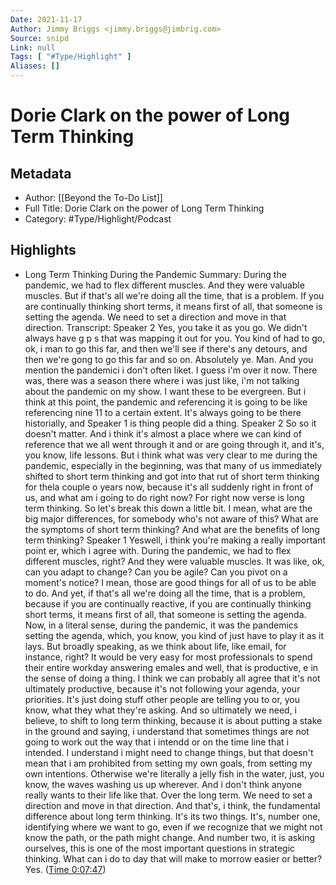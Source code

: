 ```yaml
---
Date: 2021-11-17
Author: Jimmy Briggs <jimmy.briggs@jimbrig.com>
Source: snipd
Link: null
Tags: [ "#Type/Highlight" ]
Aliases: []
---
```

# Dorie Clark on the power of Long Term Thinking

## Metadata
- Author: [[Beyond the To-Do List]]
- Full Title: Dorie Clark on the power of Long Term Thinking
- Category: #Type/Highlight/Podcast

## Highlights
- Long Term Thinking During the Pandemic
  Summary:
  During the pandemic, we had to flex different muscles. And they were valuable muscles. But if that's all we're doing all the time, that is a problem. If you are continually thinking short terms, it means first of all, that someone is setting the agenda. We need to set a direction and move in that direction.
  Transcript:
  Speaker 2
  Yes, you take it as you go. We didn't always have g p s that was mapping it out for you. You kind of had to go, ok, i man to go this far, and then we'll see if there's any detours, and then we're gong to go this far and so on. Absolutely ye. Man. And you mention the pandemici i don't often liket. I guess i'm over it now. There was, there was a season there where i was just like, i'm not talking about the pandemic on my show. I want these to be evergreen. But i think at this point, the pandemic and referencing it is going to be like referencing nine 11 to a certain extent. It's always going to be there historially, and
  Speaker 1
  is thing people did a thing.
  Speaker 2
  So so it doesn't matter. And i think it's almost a place where we can kind of reference that we all went through it and or are going through it, and it's, you know, life lessons. But i think what was very clear to me during the pandemic, especially in the beginning, was that many of us immediately shifted to short term thinking and got into that rut of short term thinking for thela couple o years now, because it's all suddenly right in front of us, and what am i going to do right now? For right now verse is long term thinking. So let's break this down a little bit. I mean, what are the big major differences, for somebody who's not aware of this? What are the symptoms of short term thinking? And what are the benefits of long term thinking?
  Speaker 1
  Yeswell, i think you're making a really important point er, which i agree with. During the pandemic, we had to flex different muscles, right? And they were valuable muscles. It was like, ok, can you adapt to change? Can you be agile? Can you pivot on a moment's notice? I mean, those are good things for all of us to be able to do. And yet, if that's all we're doing all the time, that is a problem, because if you are continually reactive, if you are continually thinking short terms, it means first of all, that someone is setting the agenda. Now, in a literal sense, during the pandemic, it was the pandemics setting the agenda, which, you know, you kind of just have to play it as it lays. But broadly speaking, as we think about life, like email, for instance, right? It would be very easy for most professionals to spend their entire workday answering emales and well, that is productive, e in the sense of doing a thing. I think we can probably all agree that it's not ultimately productive, because it's not following your agenda, your priorities. It's just doing stuff other people are telling you to or, you know, what they what they're asking. And so ultimately we need, i believe, to shift to long term thinking, because it is about putting a stake in the ground and saying, i understand that sometimes things are not going to work out the way that i intendd or on the time line that i intended. I understand i might need to change things, but that doesn't mean that i am prohibited from setting my own goals, from setting my own intentions. Otherwise we're literally a jelly fish in the water, just, you know, the waves washing us up wherever. And i don't think anyone really wants to their life like that. Over the long term. We need to set a direction and move in that direction. And that's, i think, the fundamental difference about long term thinking. It's its two things. It's, number one, identifying where we want to go, even if we recognize that we might not know the path, or the path might change. And number two, it is asking ourselves, this is one of the most important questions in strategic thinking. What can i do to day that will make to morrow easier or better? Yes. ([Time 0:07:47](https://share.snipd.com/snip/6cd2c18b-80f7-46d2-b484-8efdbb8671de))
